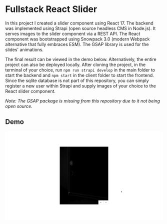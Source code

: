 # Fullstack React Slider

In this project I created a slider component using React 17. The backend was implemented using Strapi (open source headless CMS in Node.js). It serves images to the slider component via a REST API. The React component was bootstrapped using Snowpack 3.0 (modern Webpack alternative that fully embraces ESM). The GSAP library is used for the slides' animations.

The final result can be viewed in the demo below. Alternatively, the entire project can also be deployed locally. After cloning the project, in the terminal of your choice, run `npm run strapi develop` in the main folder to start the backend and `npm start` in the client folder to start the frontend. Since the sqlite database is not part of this repository, you can simply register a new user within Strapi and supply images of your choice to the React slider component.

*Note: The GSAP package is missing from this repository due to it not being open source.*

## Demo
![slider_animation_demo](./slider_animation_demo.webp)